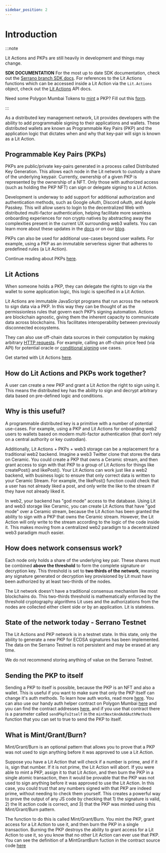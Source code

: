 ```yaml
---
sidebar_position: 2
---
```


# Introduction

:::note

Lit Actions and PKPs are still heavily in development and things may change.

**SDK DOCUMENTATION**
For the most up to date SDK documentation, check out the [Serrano branch SDK docs](https://serrano-sdk-docs.litprotocol.com/#welcome). For references to the Lit Actions functions which can be accessed inside a Lit Action via the `Lit.Actions` object, check out the [Lit Actions](http://actions-docs.litprotocol.com/) API docs.

Need some Polygon Mumbai Tokens to [mint](https://explorer.litprotocol.com/mint-pkp) a PKP? Fill out this [form](https://forms.gle/hcvh7VbS83DokBSE9).

:::

As a distributed key management network, Lit provides developers with the ability to add programmable signing to their applications and wallets. These distributed wallets are known as Programmable Key Pairs (PKP) and the application logic that dictates when and why that key-pair will sign is known as a Lit Action.

## Programmable Key Pairs (PKPs)

PKPs are public/private key-pairs generated in a process called Distributed Key Generation. This allows each node in the Lit network to custody a share of the underlying keypair. Currently, ownership of a given PKP is represented by the ownership of a NFT. Only those with authorized access (such as holding the PKP NFT) can sign or delegate signing to a Lit Action.

Development is underway to add support for additional authorization and authentication methods, such as Google oAuth, Discord oAuth, and Apple Passkey. This will allow users to login to the decentralized Web with distributed multi-factor authentication, helping facilitate more seamless onboarding experiences for non crypto natives by abstracting away the complexities present in the current UX surrounding web3 wallets. You can learn more about these updates in the [docs](/SDK/Explanation/LitActions/authHelpers) or on our [blog](https://spark.litprotocol.com/wallet-abstraction-with-google-oauth/).

PKPs can also be used for additional use-cases beyond user wallets. For example, using a PKP as an immutable serverless signer that adheres to predefined rules (a Lit Action).

Continue reading about PKPs [here](/coreConcepts/LitActionsAndPKPs/PKPs.md).

## Lit Actions

When someone holds a PKP, they can delegate the rights to sign via the wallet to some application logic, this logic is specified in a Lit Action.

Lit Actions are immutable JavaScript programs that run across the network to sign data via a PKP. In this way they can be thought of as the permissionless rules that govern each PKP’s signing automation.
Actions are blockchain agnostic, giving them the inherent capacity to communicate data across blockchains. This facilitates interoperability between previously disconnected ecosystems.

They can also use off-chain data sources in their computation by making arbitrary [HTTP requests](/SDK/Explanation/LitActions/usingFetch). For example, calling an off-chain price feed (via API) for potential oracle or [conditional signing](/SDK/Explanation/LitActions/conditionalSigning) use cases.

Get started with Lit Actions [here](/coreConcepts/LitActionsAndPKPs/litActions.md).

## How do Lit Actions and PKPs work together?

A user can create a new PKP and grant a Lit Action the right to sign using it. This means the distributed key has the ability to sign and decrypt arbitrary data based on pre-defined logic and conditions.

## Why is this useful?

A programmable distributed key is a primitive with a number of potential use-cases. For example, using a PKP and Lit Actions for onboarding web2 users to wallets based on modern multi-factor authentication (that don’t rely on a central authority or key custodian).

Additionally, Lit Actions + PKPs + web3 storage can be a replacement for a traditional web2 backend. Imagine a web3 Twitter clone that stores the data on Ceramic. You could create a PKP that owns a Ceramic stream, and then grant access to sign with that PKP to a group of Lit Actions for things like createPost() and likePost(). Your Lit Actions can work just like a web2 backend, with business logic to ensure that only correct data is written to your Ceramic Stream. For example, the likePost() function could check that a user has not already liked a post, and only write the like to the stream if they have not already liked it.

In web2, your backend has "god mode" access to the database. Using Lit and web3 storage like Ceramic, you can create Lit Actions that have "god mode" over a Ceramic stream, because the Lit Action has been granted the ability to sign with a PKP that owns the Ceramic stream. However, the Lit Action will only write to the stream according to the logic of the code inside it. This makes moving from a centralized web2 paradigm to a decentralized web3 paradigm much easier.

## How does network consensus work?

Each node only holds a share of the underlying key pair. These shares must be combined **above the threshold** to form the complete signature or decryption key. This threshold is set to **two thirds of the network**, meaning any signature generated or decryption key provisioned by Lit must have been authorized by at least two-thirds of the nodes.

The Lit network doesn't have a traditional consensus mechanism like most blockchains do. This two-thirds threshold is mathematically enforced by the threshold cryptography algorithms Lit uses and the authorizations from the nodes are collected either client side or by an application. Lit is stateless.

## State of the network today - Serrano Testnet

The Lit Actions and PKP network is in a testnet state. In this state, only the ability to generate a new PKP for ECDSA signatures has been implemented. The data on the Serrano Testnet is not persistent and may be erased at any time.

We do not recommend storing anything of value on the Serrano Testnet.

## Sending the PKP to itself

Sending a PKP to itself is possible, because the PKP is an NFT and also a wallet. This is useful if you want to make sure that only the PKP itself can change it's auth methods. To learn how auth works, read more [here](/coreConcepts/LitActionsAndPKPs/actions/authHelpers). You can also use our handy auth helper contract on Polygon Mumbai [here](https://github.com/LIT-Protocol/LitNodeContracts/blob/main/contracts/PKPHelper.sol) and you can find the contract addresses [here](https://explorer.litprotocol.com/contracts), and if you use that contract there is a parameter called `sendPkpToItself` in the `mintNextAndAddAuthMethods` function that you can set to true to send the PKP to itself.

## What is Mint/Grant/Burn?

Mint/Grant/Burn is an optional pattern that allows you to prove that a PKP was not used to sign anything before it was approved to use a Lit Action.

Suppose you have a Lit Action that will check if a number is prime, and if it is, sign that number. If it is not prime, the Lit Action will abort. If you were able to mint a PKP, assign it to that Lit Action, and then burn the PKP in a single atomic transaction, then it would be provable that the PKP was not used to sign anything before it was approved to use the Lit Action. In this case, you could trust that any numbers signed with that PKP are indeed prime, without needing to check them yourself. This creates a powerful way to prove the output of any JS code by checking that 1) the signature is valid, 2) the lit action code is correct, and 3) that the PKP was minted using this Mint/Grant/Burn pattern.

The function to do this is called Mint/Grant/Burn. You mint the PKP, grant access for a Lit Action to use it, and then burn the PKP in a single transaction. Burning the PKP destroys the ability to grant access for a Lit Action to use it, so you know that no other Lit Action can ever use that PKP.
You can see the definition of a MintGrantBurn fuction in the contract source code [here](https://github.com/LIT-Protocol/LitNodeContracts/blob/main/contracts/PKPNFT.sol#L157)
